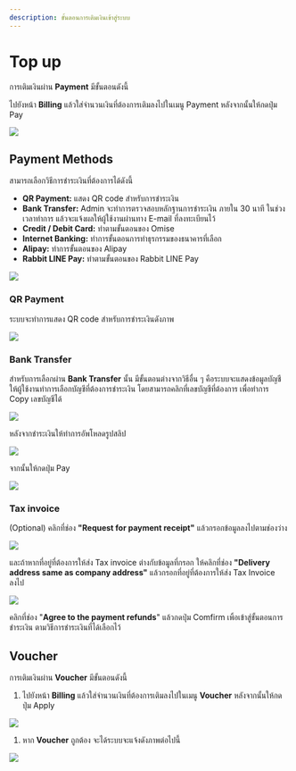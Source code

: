 ```yaml
---
description: ขั้นตอนการเติมเงินเข้าสู่ระบบ
---
```


# Top up

การเติมเงินผ่าน **Payment** มีขั้นตอนดังนี้

ไปยังหน้า **Billing** แล้วใส่จำนวนเงินที่ต้องการเติมลงไปในเมนู Payment หลังจากนั้นให้กดปุ่ม Pay

![](../.gitbook/assets/screenshot-from-2020-02-13-15-2.png)

## **Payment Methods**

สามารถเลือกวิธีการชำระเงินที่ต้องการได้ดังนี้

* **QR Payment:** แสดง QR code สำหรับการชำระเงิน
* **Bank Transfer:** Admin จะทำการตรวจสอบหลักฐานการชำระเงิน ภายใน 30 นาที ในช่วงเวลาทำการ แล้วจะแจ้งผลให้ผู้ใช้งานผ่านทาง E-mail ที่ลงทะเบียนไว้ 
* **Credit / Debit Card:** ทำตามขั้นตอนของ Omise 
* **Internet Banking:** ทำการขั้นตอนการทำธุรกรรมของธนาคารที่เลือก 
* **Alipay:** ทำการขั้นตอนของ Alipay 
* **Rabbit LINE Pay:** ทำตามขั้นตอนของ Rabbit LINE Pay 

![](../.gitbook/assets/topup_1.png)

### **QR Payment**

ระบบจะทำการแสดง QR code สำหรับการชำระเงินดังภาพ

![](../.gitbook/assets/payment-ui-dev-9.png)

### Bank Transfer

สำหรับการเลือกผ่าน **Bank Transfer** นั้น มีขั้นตอนต่างจากวิธีอื่น ๆ คือระบบจะแสดงข้อมูลบัญชี ให้ผู้ใช้งานทำการเลือกบัญชีที่ต้องการชำระเงิน โดยสามารถคลิกที่เลขบัญชีที่ต้องการ เพื่อทำการ Copy เลขบัญชีได้

![](../.gitbook/assets/topup_2.png)

หลังจากชำระเงินให้ทำการอัพโหลดรูปสลิป

![](../.gitbook/assets/topup_3.png)

จากนั้นให้กดปุ่ม Pay

![](../.gitbook/assets/topup_4.png)

### **Tax invoice**

\(Optional\) คลิกที่ช่อง **"Request for payment receipt"** แล้วกรอกข้อมูลลงไปตามช่องว่าง

![](../.gitbook/assets/payment-ui-dev.nipa.cloud_payments_238ffb28f6524b7699b6-32.png)

และถ้าหากที่อยู่ที่ต้องการให้ส่ง Tax invoice ต่างกับข้อมูลที่กรอก ให้คลิกที่ช่อง **"Delivery address same as company address"** แล้วกรอกที่อยู่ที่ต้องการให้ส่ง Tax Invoice ลงไป

![](../.gitbook/assets/payment-ui-dev.nipa.cloud_payments_238ffb28f6524b7699b6-33.png)

คลิกที่ช่อง "**Agree to the payment refunds**" แล้วกดปุ่ม Comfirm เพิ้อเข้าสู่ขั้นตอนการชำระเงิน ตามวิธีการชำระเงินที่ได้เลือกไว้

## Voucher

การเติมเงินผ่าน **Voucher** มีขั้นตอนดังนี้

1. ไปยังหน้า **Billing** แล้วใส่จำนวนเงินที่ต้องการเติมลงไปในเมนู **Voucher** หลังจากนั้นให้กดปุ่ม Apply

![](../.gitbook/assets/screenshot-from-2020-02-13-15-3.png)

1. หาก **Voucher** ถูกต้อง จะได้ระบบจะแจ้งดังภาพต่อไปนี้

![](../.gitbook/assets/fn-customer-portal-dev-nipacloud-dev-2-1.png)

